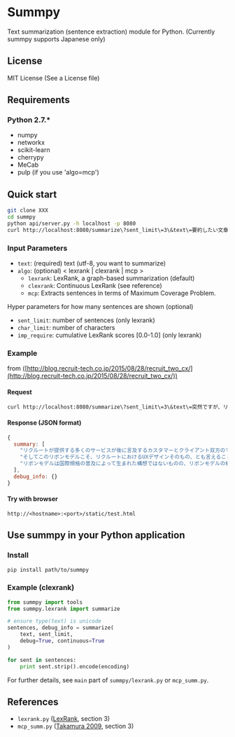 # Summpy

Text summarization (sentence extraction) module for Python.
(Currently summpy supports Japanese only)

## License

MIT License (See a License file)

## Requirements 

### Python 2.7.*

+ numpy
+ networkx
+ scikit-learn
+ cherrypy
+ MeCab
+ pulp (if you use 'algo=mcp')

## Quick start

```sh
git clone XXX
cd summpy
python api/server.py -h localhost -p 8080
curl http://localhost:8080/summarize\?sent_limit\=3\&text\=要約したい文章を入力。
```

### Input Parameters

- `text`: (required) text (utf-8, you want to summarize) 
- `algo`: (optional) < lexrank | clexrank | mcp >
  + `lexrank`: LexRank, a graph-based summarization (default)
  + `clexrank`: Continuous LexRank (see reference)
  + `mcp`: Extracts sentences in terms of Maximum Coverage Problem.

Hyper parameters for how many sentences are shown (optional) 

- `sent_limit`: number of sentences (only lexrank)
- `char_limit`: number of characters
- `imp_require`: cumulative LexRank scores \[0.0-1.0\] (only lexrank)

### Example

from ([http://blog.recruit-tech.co.jp/2015/08/28/recruit_two_cx/](http://blog.recruit-tech.co.jp/2015/08/28/recruit_two_cx/))

#### Request

```sh
curl http://localhost:8080/summarize\?sent_limit\=3\&text\=突然ですが、リクルートのリボンモデルを耳にしたことはあるでしょうか？リボンモデルは2003年頃に当時は情報誌やフリーペーパーを主体としたメディアやビジネスを構築・実現するための基本構想として誕生し、ネットモデルへのトランスフォメーションを通じてその後、リクルート内で広まっていきました。リクルートが提供する多くのサービスが後に言及するカスタマーとクライアント双方のマッチングを実現するサービスと称される背景にはこのリボンモデルがあります。リボンモデルはいまでは社内における共通言語として浸透し、語られています。故に、これからも当ブログでは何度もこのリボンモデルが登場すると思います。リボンモデルは、部署や専門領域が異なるも、論点を明確に示す、いわばコンパスのような役割を果たします。例えば、集客を基軸とした施策立案や検討を目的とした議論の際はカスタマーの裾の部分。コンバージョンなど意思決定に関わる施策検討に関する議論の場合はリボンの結びの部分、というように全体の縮図から対象の領域を特定することでマクロな観点での分析や影響因子を推測することが可能になります。リクルートテクノロジーズではUX（ユーザエクスペリエンス）の観点から、このリボン構造を踏まえたマッチングを基軸としたUXデザインを支援・遂行しています。そしてこのリボンモデルこそ、リクルートにおけるUXデザインそのもの、とも言えることができます。UXデザインはその背景思想となる人間中心設計（ユーザー中心設計）の国際規格で1999年に発行されたISO13407をきっかけに、日本では2003年頃より普及し始めました。リボンモデル構想が生まれた年と偶然一致します。2010年にはその規格が改訂され、国際規格としてUXが定義されました。その定義によれば、「ユーザエクスペリエンスには、使用前、使用中、使用後に生じるユーザの感情、信念、嗜好、知覚、生理学的・心理学的な反応、行動や達成の全てを含む」と記載されています。リボンモデルは国際規格の普及によって生まれた構想ではないものの、リボンモデルの構造はカスタマーとクライアントの体験設計基盤とも捉えることができ、UXデザインの普及・浸透と足並を揃えるかのように組織内に醸成されていきました。リボンモデルが目指すCX思想は大きく分けて2つあります。1.CustomerExperience:カスタマーエクスペリエンスの向上（アクション創出の最大化）2.ClientExperience:クライアントエクスペリエンスの向上（期待価値の最大化）双方のUX、リクルートでは双方のCX（カスタマー＆クライアントエクスペリエンス）を配慮したサービスデザインが求められます。このように、リボンモデルは両者の視点を交えて両者をつなぐためのUXデザインフレームワークとも捉えることができます。例えば当方が関わっているサービスにおいては以下のように体験を前述の定義に従って分解することができます。また、KPIも分解された各アクションごとに設計・設計し、モニタリングする仕組みを構築しています。本来、UXが指し示す「U」はカスタマーのみに限定されず、サービスを構成する様々なステークホルダーをも対象としたトータルデザインが求められます。リクルートでは、偶然にもUXデザインと同時期に普及したこのリボンモデルによって、構想段階に留まらず、実現に向けたアクションをカスタマーとクライアントエクスペリエンスの観点からブレイクダウンすることで、両者を結び、最高の体験を提供するためのサービスないしはビジネスの実現を目指しています。結果としてユーザーとの対立構造が象徴されるWIN-WINな関係ではなく、サービスを共に創造していくためのクライアントを含めたWIN-WIN-WINの関係性を築くことで、双方にとっての「まだ、ここにない、出会い」を生み出す、文字通りのサービスデザインを実践することができます。スクリーンの前でこの記事を読まれているあなたも、共に「まだ、ここにない、出会い」を探しに、見つけに、そして生み出しにいきませんか？
```

#### Response (JSON format)

```javascript
{
  summary: [
    "リクルートが提供する多くのサービスが後に言及するカスタマーとクライアント双方のマッチングを実現するサービスと称される背景にはこのリボンモデルがあります。", 
    "そしてこのリボンモデルこそ、リクルートにおけるUXデザインそのもの、とも言えることができます。", 
    "リボンモデルは国際規格の普及によって生まれた構想ではないものの、リボンモデルの構造はカスタマーとクライアントの体験設計基盤とも捉えることができ、UXデザインの普及・浸透と足並を揃えるかのように組織内に醸成されていきました。"
  ],
  debug_info: {}
}
```

#### Try with browser

`http://<hostname>:<port>/static/test.html`

## Use summpy in your Python application

### Install

```sh
pip install path/to/summpy
```

### Example (clexrank)

```python
from summpy import tools
from summpy.lexrank import summarize

# ensure type(text) is unicode
sentences, debug_info = summarize(
    text, sent_limit,
    debug=True, continuous=True
)

for sent in sentences:
    print sent.strip().encode(encoding)
```

For further details, see `main` part of `summpy/lexrank.py` or `mcp_summ.py`.

## References

- `lexrank.py` ([LexRank](http://www.cs.cmu.edu/afs/cs/project/jair/pub/volume22/erkan04a-html/erkan04a.html), section 3)
- `mcp_summ.py` ([Takamura 2009](http://citeseerx.ist.psu.edu/viewdoc/summary?doi=10.1.1.222.6945), section 3)
